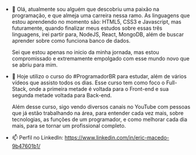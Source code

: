 - 👋 Olá, atualmente sou alguém que descobriu uma paixão na programação, e que almeja uma carreira nessa ramo. As linguagens que estou aprendendo no momento são: HTML5, CSS3 e 
Javascript, mas futuramente, quando finalizar meus estudos sobre essas três linguagens, irei partir para, NodeJS, React, MongoDB, além de buscar aprender sobre como funciona 
banco de dados.

    Sei que estou apenas no inicio da minha jornada, mas estou compromissado e extremamente empolgado com esse mundo novo que se abriu para mim.

- 🌱 Hoje utilizo o curso do #ProgramadorBR para estudar, além de vários vídeos que assisto todos os dias. Esse curso tem como foco o Full-Stack, onde a primeira metade é voltada para o Front-end e sua segunda metade voltada para Back-end.

   Além desse curso, sigo vendo diversos canais no YouTube com pessoas que já estão trabalhando na área, para entender cada vez mais, sobre tecnologias, as funções de um programador,
   e como melhorar cada dia mais, para se tornar um profissional completo. 

- 📫 Perfil no LinkedIn: https://www.linkedin.com/in/eric-macedo-9b47601b1/

